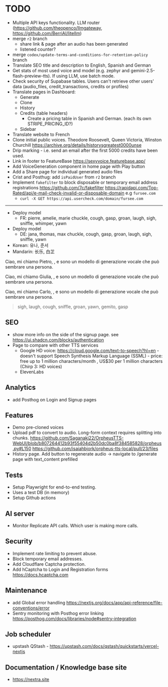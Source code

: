 # TODO

- Multiple API keys functionality. LLM router (<https://github.com/theopenco/llmgateway>, <https://github.com/BerriAI/litellm>)
- merge `r2` branch
  - share link & page after an audio has been generated
  - listened counter?
- merge `codex/update-terms-and-conditions-for-retention-policy` branch
- Translate SEO title and description to English, Spanish and German
- Get stats of most used voice and model (e.g. zephyr and gemini-2.5-flash-preview-tts). If using LLM, use batch mode.
- Check security of Supabase tables. Users can't retrieve other users' data (audio_files, credit_transactions, credits or profiles)
- Translate pages in Dashboard:
  - Generate
  - Clone
  - History
  - Credits (table headers)
    - Create a pricing table in Spanish and German. (each its own STRIPE_PRICING_ID?)
  - Sidebar
- Translate website to French
- Clone initial public voices. Theodore Roosevelt, Queen Victoria, Winston Churchill <https://archive.org/details/historysgreatest0000unse>
- Drip marking - i.e. send an email after the first 5000 credits have been used.
- Link in footer to FeatureBase <https://sexyvoice.featurebase.app/>
- Add VoiceGeneration component in home page with Play button
- Add a Share page for individual generated audio files
- Crist and Posthug: add `isPaidUser` from `r2` branch
- Implement `fakefilter` to block disposable or temporary email address registrations <https://github.com/7c/fakefilter> <https://rapidapi.com/Top-Rated/api/e-mail-check-invalid-or-disposable-domain> e.g `fursee.com`
  - `curl -X GET https://api.usercheck.com/domain/fursee.com`
---
- Deploy model
  - FR: pierre, amelie, marie
    chuckle, cough, gasp, groan, laugh, sigh, sniffle, whimper, yawn
- Deploy model
  - DE: jana, thomas, max
    chuckle, cough, gasp, groan, laugh, sigh, sniffle, yawn
- Korean: 유나, 준서
- Mandarin: 长乐, 白芷

Ciao, mi chiamo Pietro, <laugh> , e sono un modello di generazione vocale che può sembrare una persona.

Ciao, mi chiamo Giulia, <gemito> , e sono un modello di generazione vocale che può sembrare una persona.

Ciao, mi chiamo Carlo, <gasp> , e sono un modello di generazione vocale che può sembrare una persona.

> sigh, laugh, cough, sniffle, groan, yawn, gemito, gasp

## SEO

- show more info on the side of the signup page. see <https://ui.shadcn.com/blocks/authentication>
- Page to compare with other TTS services
  - Google HD voice: https://cloud.google.com/text-to-speech?hl=en - doesn't support Speech Synthesis Markup Language (SSML) - price: free up to 1 million characters/month , US$30 per 1 million characters (Chirp 3: HD voices)
  - ElevenLabs

## Analytics

- add Posthog on Login and Signup pages

## Features

- Demo pre-cloned voices
- Upload pdf to convert to audio. Long-form context requires splitting into chunks. <https://github.com/Saganaki22/OrpheusTTS-WebUI/blob/b807264412b93f55404d2b50dc0ba8f384585828/orpheus.py#L150>
<https://github.com/isaiahbjork/orpheus-tts-local/pull/23/files>
- History page. Add button to regenerate audio -> navigate to /generate page with text_content prefilled

## Tests

- Setup Playwright for end-to-end testing.
- Uses a test DB (in memory)
- Setup Github actions

## AI server

- Monitor Replicate API calls. Which user is making more calls.

## Security

- Implement rate limiting to prevent abuse.
- Block temporary email addresses.
- Add Cloudflare Captcha protection.
- Add hCaptcha to Login and Registration forms <https://docs.hcaptcha.com>

## Maintenance

- add Global error handling <https://nextjs.org/docs/app/api-reference/file-conventions/error>
- Sentry monitoring with Posthog error linking <https://posthog.com/docs/libraries/node#sentry-integration>

##  Job scheduler

- upstash QStash - https://upstash.com/docs/qstash/quickstarts/vercel-nextjs

## Documentation / Knowledge base site

- https://nextra.site
